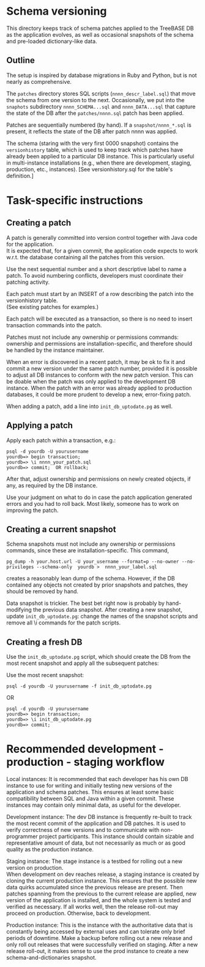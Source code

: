 Schema versioning
=================

This directory keeps track of schema patches applied to the TreeBASE DB as the application evolves, as well as occasional snapshots 
of the schema and pre-loaded dictionary-like data. 

Outline
-------

The setup is inspired by database migrations in Ruby and Python, but is not nearly as comprehensive. 

The `patches` directory stores SQL scripts (`nnnn_descr_label.sql`) that move the schema 
from one version to the next.  Occasionally, we put into the `snaphots` subdirectory 
`nnnn_SCHEMA...sql` and `nnnn_DATA...sql` that capture the state of the DB after the 
`patches/nnnn.sql` patch has been applied.

Patches are sequentially numbered (by hand). If a `snapshot/nnnn_*.sql` is present, it reflects 
the state of the DB after patch nnnn was applied. 

The schema (staring with the very first 0000 snapshot) contains the `versionhistory` table, 
which is used to keep track which patches have already been applied to a particular DB instance. 
This is particularly useful in multi-instance installations (e.g., when there are 
development, staging, production, etc., instances).  [See versionhistory.sql for the table's definition.]

Task-specific instructions
==========================

Creating a patch 
----------------

A patch is generally committed into version control together with Java code for the application.  
It is expected that, for a given commit, the application code expects to work
w.r.t. the database containing all the patches from this version.  

Use the next sequential number and a short descriptive label to name a patch. 
To avoid numbering conflicts, developers must coordinate their patching activity. 

Each patch must start by an INSERT of a row describing the patch into the versionhistory table.  
(See existing patches for examples.)

Each patch will be executed as a transaction, so there is no need to insert 
transaction commands into the patch.  

Patches must not include any ownership or permissions commands: ownership and 
permissions are installation-specific, and therefore should be handled by the 
instance maintainer.

When an error is discovered in a recent patch, it may be ok to fix it and commit 
a new version under the same patch number, provided it is possible to adjust all DB 
instances to conform with the new patch version.  This can be doable when the patch
was only applied to the development DB instance.  When the patch with an error was already 
applied to production databases, it could be more prudent to develop a new, error-fixing patch. 

When adding a patch, add a line into `init_db_uptodate.pg` as well. 


Applying a patch
----------------

Apply each patch within a transaction, e.g.:

    psql -d yourdb -U yourusername
    yourdb=> begin transaction;
    yourdb=> \i nnnn_your_patch.sql
    yourdb=> commit;  OR rollback;

After that, adjust ownership and permissions on newly created objects, if any, 
as required by the DB instance.  

Use your judgment on what to do in case the patch application generated errors 
and you had to roll back.  Most likely, someone has to work on improving the patch. 


Creating a current snapshot
---------------------------

Schema snapshots must not include any ownership or permissions commands, since these 
are installation-specific.  This command,  

    pg_dump -h your.host.url -U your_username --format=p --no-owner --no-privileges --schema-only  yourdb >  nnnn_your_label.sql

creates a reasonably lean dump of the schema.  However, if the DB contained any objects 
not created by prior snapshots and patches, they should be removed by hand. 

Data snapshot is trickier. The best bet right now is probably by hand-modifying the previous data snapshot. 
After creating a new snapshot, update `init_db_uptodate.pg`: change the names of the snapshot scripts
and remove all \i commands for the patch scripts. 


Creating a fresh DB
------------------

Use the `init_db_uptodate.pg` script, which should create the DB from the most recent snapshot 
and apply all the subsequent patches: 

Use the most recent snapshot: 

    psql -d yourdb -U yourusername -f init_db_uptodate.pg

OR 

    psql -d yourdb -U yourusername
    yourdb=> begin transaction;
    yourdb=> \i init_db_uptodate.pg
    yourdb=> commit;  

Recommended development - production - staging workflow 
=======================================================

Local instances:  It is recommended that each developer has his own DB instance to use for writing 
and initially testing new versions of the application and schema patches. This ensures 
at least some basic compatibility between SQL and Java within a given commit. 
These instances may contain only minimal data, as useful for the developer. 

Development instance:  The dev DB instance is frequently re-built to track 
the most recent commit of the application and DB patches. It is used to verify correctness 
of new versions and to communicate with non-programmer project participants. 
This instance should contain sizable and representative amount of data, 
but not necessarily as much or as good quality as the production instance. 

Staging instance:  The stage instance is a testbed for rolling out a new version on production.  
When development on dev reaches  release, a staging instance is created by cloning the 
current production instance.  This ensures that the possible new data quirks accumulated 
since the previous release are present.  Then patches spanning from the previous to the current 
release are applied, new version of the application is installed, and the whole system is tested
and verified as necessary.  If all works well, then the release roll-out may proceed on production. 
Otherwise, back to development.    

Production instance: This is the instance with the authoritative data that is constantly being 
accessed by external uses and can tolerate only brief periods of downtime.  Make a backup before
rolling out a new release and only roll out releases that were successfully verified on staging. 
After a new release roll-out, it makes sense to use the prod instance to create a new 
schema-and-dictionaries snapshot. 

  
